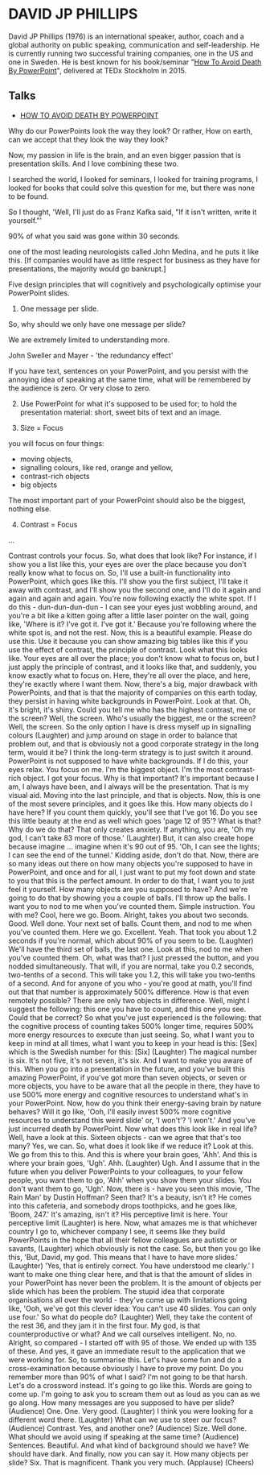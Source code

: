 # DAVID JP PHILLIPS

David JP Phillips (1976) is an international speaker, author, coach and a global authority on public speaking, communication and self-leadership. He is currently running two successful training companies, one in the US and one in Sweden. He is best known for his book/seminar "[How To Avoid Death By PowerPoint](https://www.youtube.com/watch?v=Iwpi1Lm6dFo)", delivered at TEDx Stockholm in 2015.

## Talks

- [HOW TO AVOID DEATH BY POWERPOINT](https://www.youtube.com/watch?v=Iwpi1Lm6dFo)

Why do our PowerPoints look the way they look?
Or rather, How on earth, can we accept that they look the way they look?

Now, my passion in life is the brain,
and an even bigger passion that is presentation skills.
And I love combining these two.

I searched the world, I looked for seminars,
I looked for training programs, I looked for books
that could solve this question for me,
but there was none to be found.

So I thought, 'Well, I'll just do as Franz Kafka said,
"If it isn't written, write it yourself."'

90% of what you said
was gone within 30 seconds.

one of the most leading neurologists called John Medina,
and he puts it like this.
[If companies would have as little respect for business
as they have for presentations,
the majority would go bankrupt.]

Five design principles that will cognitively and psychologically optimise your PowerPoint slides.

1. One message per slide.

So, why should we only have one message per slide?

We are extremely limited to understanding more.

John Sweller and Mayer - 'the redundancy effect'

If you have text, sentences on your PowerPoint,
and you persist with the annoying idea of speaking at the same time,
what will be remembered by the audience
is zero. Or very close to zero.

2. Use PowerPoint for what it's supposed to be used for; to hold the presentation material: short, sweet bits of text and an image.

3. Size = Focus

you will focus on four things:

- moving objects, 
- signalling colours, like red, orange and yellow,
- contrast-rich objects 
- big objects 

The most important part of your PowerPoint
should also be the biggest, nothing else.

4. Contrast = Focus

...

Contrast controls your focus.
So, what does that look like?
For instance, if I show you a list like this,
your eyes are over the place
because you don't really know what to focus on.
So, I'll use a built-in functionality into PowerPoint, which goes like this.
I'll show you the first subject, I'll take it away with contrast,
and I'll show you the second one,
and I'll do it again and again and again and again.
You're now following exactly the white spot.
If I do this - dun-dun-dun-dun -
I can see your eyes just wobbling around,
and you're a bit like a kitten going after a little laser pointer on the wall,
going like, 'Where is it? I've got it. I've got it.'
Because you're following where the white spot is, and not the rest.
Now, this is a beautiful example.
Please do use this.
Use it because you can show amazing big tables like this
if you use the effect of contrast, the principle of contrast.
Look what this looks like.
Your eyes are all over the place; you don't know what to focus on,
but I just apply the principle of contrast,
and it looks like that, and suddenly, you know exactly what to focus on.
Here, they're all over the place,
and here, they're exactly where I want them.
Now, there's a big, major drawback with PowerPoints,
and that is that the majority of companies on this earth today,
they persist in having white backgrounds in PowerPoint.
Look at that.
Oh, it's bright, it's shiny.
Could you tell me who has the highest contrast, me or the screen?
Well, the screen.
Who's usually the biggest, me or the screen?
Well, the screen.
So the only option I have is dress myself up in signalling colours
(Laughter)
and jump around on stage in order to balance that problem out,
and that is obviously not a good corporate strategy
in the long term, would it be?
I think the long-term strategy is to just switch it around.
PowerPoint is not supposed to have white backgrounds.
If I do this, your eyes relax.
You focus on me.
I'm the biggest object.
I'm the most contrast-rich object.
I got your focus.
Why is that important?
It's important because I am, I always have been,
and I always will be the presentation.
That is my visual aid.
Moving into the last principle, and that is objects.
Now, this is one of the most severe principles,
and it goes like this.
How many objects do I have here?
If you count them quickly, you'll see that I've got 16.
Do you see this little beauty at the end as well
which goes 'page 12 of 95'?
What is that?
Why do we do that?
That only creates anxiety.
If anything, you are, 'Oh my god, I can't take 83 more of those.'
(Laughter)
But, it can also create hope
because imagine ...
imagine when it's 90 out of 95.
'Oh, I can see the lights; I can see the end of the tunnel.'
Kidding aside, don't do that.
Now, there are so many ideas out there
on how many objects you're supposed to have in PowerPoint,
and once and for all, I just want to put my foot down
and state to you that this is the perfect amount.
In order to do that, I want you to just feel it yourself.
How many objects are you supposed to have?
And we're going to do that by showing you a couple of balls.
I'll throw up the balls.
I want you to nod to me when you've counted them.
Simple instruction. You with me?
Cool, here we go.
Boom.
Alright, takes you about two seconds.
Good. Well done.
Your next set of balls.
Count them, and nod to me when you've counted them.
Here we go.
Excellent. Yeah.
That took you about 1.2 seconds if you're normal,
which about 90% of you seem to be.
(Laughter)
We'll have the third set of balls, the last one.
Look at this, nod to me when you've counted them.
Oh, what was that?
I just pressed the button, and you nodded simultaneously.
That will, if you are normal, take you 0.2 seconds,
two-tenths of a second.
This will take you 1.2, this will take you two-tenths of a second.
And for anyone of you who - you're good at math,
you'll find out that that number is approximately 500% difference.
How is that even remotely possible?
There are only two objects in difference.
Well, might I suggest the following:
this one you have to count,
and this one you see.
Could that be correct?
So what you've just experienced is the following:
that the cognitive process of counting
takes 500% longer time, requires 500% more energy resources
to execute than just seeing.
So, what I want you to keep in mind at all times,
what I want you to keep in your head is this:
[Sex]
which is the Swedish number for this:
[Six]
(Laughter)
The magical number is six.
It's not five, it's not seven, it's six.
And I want to make you aware of this.
When you go into a presentation in the future,
and you've built this amazing PowerPoint,
if you've got more than seven objects, or seven or more objects,
you have to be aware that all the people in there,
they have to use 500% more energy and cognitive resources
to understand what's in your PowerPoint.
Now, how do you think
their energy-saving brain by nature behaves?
Will it go like, 'Ooh, I'll easily invest 500% more cognitive resources
to understand this weird slide'
or, 'I won't'?
'I won't.'
And you've just incurred death by PowerPoint.
Now what does this look like in real life?
Well, have a look at this.
Sixteen objects - can we agree that that's too many?
Yes, we can.
So, what does it look like if we reduce it?
Look at this. We go from this to this.
And this is where your brain goes, 'Ahh'.
And this is where your brain goes, 'Ugh'.
Ahh.
(Laughter)
Ugh.
And I assume that in the future
when you deliver PowerPoints to your colleagues, to your fellow people,
you want them to go, 'Ahh'
when you show them your slides.
You don't want them to go, 'Ugh'.
Now, there is - have you seen this movie,
'The Rain Man' by Dustin Hoffman?
Seen that?
It's a beauty, isn't it?
He comes into this cafeteria, and somebody drops toothpicks,
and he goes like, 'Boom, 247.'
It's amazing, isn't it?
His perceptive limit is here.
Your perceptive limit
(Laughter)
is here.
Now, what amazes me
is that whichever country I go to, whichever company I see,
it seems like they build PowerPoints
in the hope that all their fellow colleagues are autistic or savants,
(Laughter)
which obviously is not the case.
So, but then you go like this, 'But, David, my god.
This means that I have to have more slides.'
(Laughter)
'Yes, that is entirely correct.
You have understood me clearly.'
I want to make one thing clear here,
and that is that the amount of slides in your PowerPoint
has never been the problem.
It is the amount of objects per slide which has been the problem.
The stupid idea
that corporate organisations all over the world -
they've come up with limitations going like,
'Ooh, we've got this clever idea:
You can't use 40 slides. You can only use four.'
So what do people do?
(Laughter)
Well, they take the content of the rest 36,
and they jam it in the first four.
My god, is that counterproductive or what?
And we call ourselves intelligent.
No, no.
Alright, so compared -
I started off with 95 of those.
We ended up with 135 of these.
And yes, it gave an immediate result
to the application that we were working for.
So, to summarise this.
Let's have some fun and do a cross-examination
because obviously I have to prove my point.
Do you remember more than 90% of what I said?
I'm not going to be that harsh.
Let's do a crossword instead.
It's going to go like this.
Words are going to come up.
I'm going to ask you to scream them out as loud as you can as we go along.
How many messages are you supposed to have per slide?
(Audience) One.
One. Very good.
(Laughter)
I think you were looking for a different word there.
(Laughter)
What can we use to steer our focus?
(Audience) Contrast.
Yes, and another one?
(Audience) Size.
Well done.
What should we avoid using if speaking at the same time?
(Audience) Sentences.
Beautiful.
And what kind of background should we have?
We should have dark.
And finally, now you can say it.
How many objects per slide?
Six. That is magnificent.
Thank you very much.
(Applause) (Cheers)


<!-- https://www.davidjpphillips.com/ -->

<!-- https://www.youtube.com/@DavidJPPhillips/featured -->

<!-- The magical science of storytelling | David JP Phillips | TEDxStockholm -->
<!-- https://www.youtube.com/watch?v=Nj-hdQMa3uA -->

<!-- The 110 techniques of communication and public speaking | David JP Phillips | TEDxZagreb -->
<!-- https://www.youtube.com/watch?v=K0pxo-dS9Hc -->